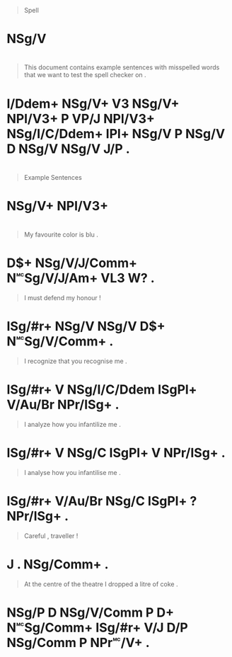 > Spell
# NSg/V
>
#
> This    document contains example sentences with misspelled words   that          we   want  to test  the spell checker on  .
# I/Ddem+ NSg/V+   V3       NSg/V+  NPl/V3+   P    VP/J       NPl/V3+ NSg/I/C/Ddem+ IPl+ NSg/V P  NSg/V D   NSg/V NSg/V   J/P .
>
#
> Example Sentences
# NSg/V+  NPl/V3+
>
#
> My  favourite     color        is  blu .
# D$+ NSg/V/J/Comm+ N🅪Sg/V/J/Am+ VL3 W?  .
> I       must  defend my  honour       !
# ISg/#r+ NSg/V NSg/V  D$+ N🅪Sg/V/Comm+ .
> I       recognize that         you    recognise me       .
# ISg/#r+ V         NSg/I/C/Ddem ISgPl+ V/Au/Br   NPr/ISg+ .
> I       analyze how   you    infantilize me       .
# ISg/#r+ V       NSg/C ISgPl+ V           NPr/ISg+ .
> I       analyse how   you    infantilise me       .
# ISg/#r+ V/Au/Br NSg/C ISgPl+ ?           NPr/ISg+ .
> Careful , traveller !
# J       . NSg/Comm+ .
> At    the centre     of the theatre    I       dropped a   litre    of coke    .
# NSg/P D   NSg/V/Comm P  D+  N🅪Sg/Comm+ ISg/#r+ V/J     D/P NSg/Comm P  NPr🅪/V+ .
